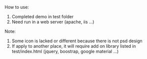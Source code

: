 How to use:
1. Completed demo in test folder
2. Need run in a web server (apache, iis ...)

Note:
1. Some icon is lacked or different because there is not psd design
2. If apply to another place, it will require add on library listed in test/index.html (jquery, boostrap, google material ...)